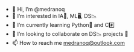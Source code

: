 - 👋 Hi, I’m @medranoq
- 👀 I’m interested in IA🤖, ML🖥️, DS📉
- 🌱 I’m currently learning Python🐍 and C#️⃣
- 💞️ I’m looking to collaborate on DS📉 projects 📁
- 📫 How to reach me medranoq@outlook.com

<!---
medranoq/medranoq is a ✨ special ✨ repository because its `README.md` (this file) appears on your GitHub profile.
You can click the Preview link to take a look at your changes.
--->
